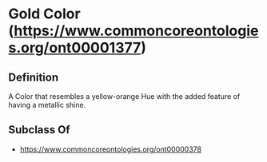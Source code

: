 # Gold Color (https://www.commoncoreontologies.org/ont00001377)

## Definition
A Color that resembles a yellow-orange Hue with the added feature of having a metallic shine.

## Subclass Of
- https://www.commoncoreontologies.org/ont00000378

